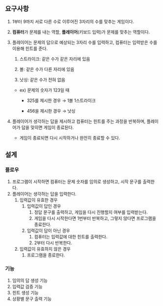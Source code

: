 ## 요구사항

1. 1부터 9까지 서로 다른 수로 이루어진 3자리의 수를 맞추는 게임이다.

2. **컴퓨터**가 문제를 내는 역할, **플레이어**(키보드 입력)가 문제를 맞추는 역할이다.

3. 플레이어는 문제의 답으로 예상되는 3자리 수를 입력하고, 컴퓨터는 입력받은 수를 이용해 힌트를 준다.

    1. 스트라이크: 같은 수가 같은 자리에 있음

    2. 볼: 같은 수가 다른 자리에 있음

    3. 낫싱: 같은 수가 전혀 없음

    - ex) 문제의 숫자가 123일 때

        - 325를 제시한 경우 → 1볼 1스트라이크

        - 456을 제시한 경우 → 낫싱

4. 플레이어가 생각하는 답을 제시하고 컴퓨터는 힌트를 주는 과정을 반복하며, 플레이어가 답을 맞히면 게임이 종료된다.
    - 게임이 종료되면 다시 시작하거나 완전히 종료할 수 있다.

## 설계

### 플로우

1. 프로그램이 시작하면 컴퓨터는 문제 숫자를 임의로 생성하고, 시작 문구를 출력한다.
2. 플레이어는 생각하는 답을 입력한다.
   1. 입력값이 유효한 경우
      1. 입력값이 답인 경우
          1. 정답 문구를 출력하고, 게임을 다시 진행할지 여부를 입력받는다.
          2. 게임을 다시 시작한다면 1번부터 반복하고, 그렇지 않다면 프로그램을 종료한다.
      2. 입력값이 답이 아닌 경우
          1. 컴퓨터는 입력값에 대한 힌트를 출력한다.
          2. 2부터 다시 반복한다.
   2. 입력값이 유효하지 않은 경우
        1. 프로그램을 종료한다.

### 기능

1. 임의의 답 생성 기능
2. 입력값 검증 기능
3. 힌트 생성 기능
4. 상황별 문구 출력 기능